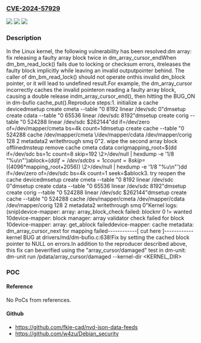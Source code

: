 ### [CVE-2024-57929](https://cve.mitre.org/cgi-bin/cvename.cgi?name=CVE-2024-57929)
![](https://img.shields.io/static/v1?label=Product&message=Linux&color=blue)
![](https://img.shields.io/static/v1?label=Version&message=fdd1315aa5f022fe6574efdc2d9535f75a0ee255%3C%209c7c03d0e926762adf3a3a0ba86156fb5e19538b%20&color=brighgreen)
![](https://img.shields.io/static/v1?label=Vulnerability&message=n%2Fa&color=brighgreen)

### Description

In the Linux kernel, the following vulnerability has been resolved:dm array: fix releasing a faulty array block twice in dm_array_cursor_endWhen dm_bm_read_lock() fails due to locking or checksum errors, itreleases the faulty block implicitly while leaving an invalid outputpointer behind. The caller of dm_bm_read_lock() should not operate onthis invalid dm_block pointer, or it will lead to undefined result.For example, the dm_array_cursor incorrectly caches the invalid pointeron reading a faulty array block, causing a double release indm_array_cursor_end(), then hitting the BUG_ON in dm-bufio cache_put().Reproduce steps:1. initialize a cache devicedmsetup create cmeta --table "0 8192 linear /dev/sdc 0"dmsetup create cdata --table "0 65536 linear /dev/sdc 8192"dmsetup create corig --table "0 524288 linear /dev/sdc $262144"dd if=/dev/zero of=/dev/mapper/cmeta bs=4k count=1dmsetup create cache --table "0 524288 cache /dev/mapper/cmeta \/dev/mapper/cdata /dev/mapper/corig 128 2 metadata2 writethrough smq 0"2. wipe the second array block offlinedmsteup remove cache cmeta cdata corigmapping_root=$(dd if=/dev/sdc bs=1c count=8 skip=192 \2>/dev/null | hexdump -e '1/8 "%u\n"')ablock=$(dd if=/dev/sdc bs=1c count=8 skip=$((4096*mapping_root+2056)) \2>/dev/null | hexdump -e '1/8 "%u\n"')dd if=/dev/zero of=/dev/sdc bs=4k count=1 seek=$ablock3. try reopen the cache devicedmsetup create cmeta --table "0 8192 linear /dev/sdc 0"dmsetup create cdata --table "0 65536 linear /dev/sdc 8192"dmsetup create corig --table "0 524288 linear /dev/sdc $262144"dmsetup create cache --table "0 524288 cache /dev/mapper/cmeta \/dev/mapper/cdata /dev/mapper/corig 128 2 metadata2 writethrough smq 0"Kernel logs:(snip)device-mapper: array: array_block_check failed: blocknr 0 != wanted 10device-mapper: block manager: array validator check failed for block 10device-mapper: array: get_ablock faileddevice-mapper: cache metadata: dm_array_cursor_next for mapping failed------------[ cut here ]------------kernel BUG at drivers/md/dm-bufio.c:638!Fix by setting the cached block pointer to NULL on errors.In addition to the reproducer described above, this fix can beverified using the "array_cursor/damaged" test in dm-unit:  dm-unit run /pdata/array_cursor/damaged --kernel-dir <KERNEL_DIR>

### POC

#### Reference
No PoCs from references.

#### Github
- https://github.com/fkie-cad/nvd-json-data-feeds
- https://github.com/w4zu/Debian_security


